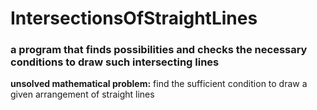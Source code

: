 # IntersectionsOfStraightLines
### a program that finds possibilities and checks the necessary conditions to draw such intersecting lines 
<b>unsolved mathematical problem:</b> find the sufficient condition to draw a given arrangement of straight lines
